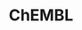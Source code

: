 ---
layout: default
bigquery: https://console.cloud.google.com/bigquery?p=patents-public-data&d=ebi_chembl&page=dataset
citation: '"The ChEMBL database in 2017." Anna Gaulton, Anne Hersey, Michał Nowotka,
  A Patrícia Bento, Jon Chambers, David Mendez, Prudence Mutowo, Francis Atkinson,
  Louisa J Bellis, Elena Cibrián-Uhalte, Mark Davies, Nathan Dedman, Anneli Karlsson,
  María Paula Magariños, John P Overington, George Papadatos, Ines Smit, Andrew R
  Leach Nucleic acids Research (2017) 45 (Database Issue), D945-D954'
contributors: European Bioinformatics Institute
cost: None
description: ChEMBL Data is a manually curated database of small molecules used in
  drug discovery, including information about existing patented drugs.
documentation: 'schema: https://www.ebi.ac.uk/chembl/db_schema


  '
last_edit: Mon, 04 Apr 2022 19:07:30 GMT
location: https://console.cloud.google.com/marketplace/product/google_patents_public_datasets/chembl
maintained_by: EMBL-EBI, an outstation of European Molecular Biology Laboratory
related_publications: '

  ChEMBL: towards direct deposition of bioassay data.


  Mendez D, Gaulton A, Bento AP, Chambers J, De Veij M, Félix E, Magariños MP, Mosquera
  JF, Mutowo P, Nowotka M, Gordillo-Marañón M, Hunter F, Junco L, Mugumbate G, Rodriguez-Lopez
  M, Atkinson F, Bosc N, Radoux CJ, Segura-Cabrera A, Hersey A, Leach AR.


  — Nucleic Acids Res. 2019; 47(D1):D930-D940. doi: 10.1093/nar/gky1075

  '
schema_fields: '[''oral'', ''indication_class'', ''ddd_units'', ''entity_id'', ''relation'',
  ''parenteral'', ''formulation_id'', ''cl_lincs_id'', ''ro3_pass'', ''assay_cell_type'',
  ''canonical_smiles'', ''patent_expire_date'', ''strength'', ''status'', ''cx_most_bpka'',
  ''targrel_id'', ''le'', ''sitecomp_id'', ''priority'', ''sequence_md5sum'', ''ridx'',
  ''approval_date'', ''cx_most_apka'', ''warning_class'', ''disease_efficacy'', ''synonyms'',
  ''record_id'', ''normal_range_min'', ''patent_use_code'', ''target_desc'', ''black_box_warning'',
  ''assay_type'', ''text_value'', ''level1_description'', ''compd_id'', ''domain_id'',
  ''smid'', ''l2'', ''assay_source'', ''target_type'', ''alert_name'', ''assay_tissue'',
  ''source'', ''mechanism_comment'', ''level1'', ''subgroup'', ''level5'', ''chirality'',
  ''component_synonym'', ''published_units'', ''psa'', ''frac_class_id'', ''activity_id'',
  ''selectivity_comment'', ''aromatic_rings'', ''cx_logd'', ''mec_id'', ''standard_relation'',
  ''domain_type'', ''published_relation'', ''active_ingredient'', ''component_type'',
  ''description'', ''confidence'', ''met_comment'', ''natural_product'', ''mc_tax_id'',
  ''rtb'', ''mol_frac_id'', ''confidence_score'', ''cellosaurus_id'', ''drug_substance_flag'',
  ''withdrawn_year'', ''go_id'', ''dosage_form'', ''authors'', ''src_short_name'',
  ''tid_fixed'', ''cell_name'', ''bao_endpoint'', ''full_mwt'', ''standard_upper_value'',
  ''title'', ''l4'', ''definition'', ''who_extra'', ''molsyn_id'', ''cell_id'', ''tid'',
  ''metref_id'', ''rgid'', ''molecular_species'', ''num_alerts'', ''molecule_type'',
  ''pathway_id'', ''set_name'', ''mesh_heading'', ''topical'', ''year'', ''compsyn_id'',
  ''assay_strain'', ''lle'', ''activity_count'', ''standard_text_value'', ''biocomp_id'',
  ''journal'', ''warning_id'', ''drugind_id'', ''ref_id'', ''alert_set_id'', ''indref_id'',
  ''cx_logp'', ''full_molformula'', ''cpd_str_alert_id'', ''actsm_id'', ''mecref_id'',
  ''updated_on'', ''db_version'', ''nda_type'', ''oc_id'', ''pubmed_id'', ''binding_site_comment'',
  ''l7'', ''mc_target_type'', ''usan_substem'', ''inorganic_flag'', ''comments'',
  ''warning_year'', ''atc_code'', ''parent_go_id'', ''db_source'', ''aidx'', ''mc_target_name'',
  ''pref_name'', ''published_type'', ''major_class'', ''target_mapping'', ''mesh_id'',
  ''related_tid'', ''l1'', ''hrac_class_id'', ''toid'', ''molregno'', ''molfile'',
  ''class_level'', ''doi'', ''tbl'', ''stem_class'', ''structure_type'', ''warning_country'',
  ''ass_cls_map_id'', ''protein_class_id'', ''irac_class_id'', ''smarts'', ''component_id'',
  ''last_active'', ''ref_type'', ''homologue'', ''normal_range_max'', ''protein_class_desc'',
  ''innovator_company'', ''country'', ''level2_description'', ''upper_value'', ''comp_go_id'',
  ''parent_type'', ''assay_id'', ''assay_test_type'', ''path'', ''hbd_lipinski'',
  ''curated_by'', ''predbind_id'', ''mc_target_accession'', ''l5'', ''cell_description'',
  ''who_name'', ''usan_stem_definition'', ''drug_record_id'', ''enzyme_tid'', ''ddd_id'',
  ''metabolite_record_id'', ''alert_id'', ''assay_subcellular_fraction'', ''standard_units'',
  ''heavy_atoms'', ''standard_inchi'', ''helm_notation'', ''site_residues'', ''acd_most_bpka'',
  ''usan_stem_id'', ''isoform'', ''mc_organism'', ''assay_organism'', ''bei'', ''efo_term'',
  ''src_id'', ''acd_logp'', ''efo_id'', ''activity_comment'', ''ad_type'', ''syn_type'',
  ''stat'', ''molecular_mechanism'', ''action_type'', ''annotation'', ''parent_id'',
  ''l6'', ''chebi_par_id'', ''applicant_full_name'', ''end_position'', ''species_group_flag'',
  ''variant_id'', ''frac_code'', ''orig_description'', ''sei'', ''prod_pat_id'', ''relationship'',
  ''organism'', ''targcomp_id'', ''research_stem'', ''cell_source_organism'', ''usan_year'',
  ''polymer_flag'', ''first_in_class'', ''creation_date'', ''tax_id'', ''warning_type'',
  ''accession'', ''domain_name'', ''src_compound_id'', ''ddd_comment'', ''irac_code'',
  ''start_position'', ''withdrawn_country'', ''protein_class_synonym'', ''standard_inchi_key'',
  ''value'', ''hba'', ''cell_source_tissue'', ''sequence'', ''standard_value'', ''substrate_record_id'',
  ''job_id'', ''doc_type'', ''warning_description'', ''ddd_value'', ''src_assay_id'',
  ''as_id'', ''doc_id'', ''hbd'', ''num_lipinski_ro5_violations'', ''cell_ontology_id'',
  ''acd_most_apka'', ''compound_name'', ''therapeutic_flag'', ''availability_type'',
  ''mol_hrac_id'', ''num_ro5_violations'', ''name'', ''level3'', ''updated_by'', ''bto_id'',
  ''comp_class_id'', ''class_type'', ''acd_logd'', ''ingredient'', ''ap_id'', ''first_approval'',
  ''downgraded'', ''volume'', ''site_id'', ''patent_no'', ''qed_weighted'', ''previous_company'',
  ''max_phase_for_ind'', ''version'', ''uo_units'', ''co_stem_id'', ''uberon_id'',
  ''mol_atc_id'', ''ddd_admr'', ''assay_tax_id'', ''standard_flag'', ''type'', ''direct_interaction'',
  ''tissue_id'', ''level2'', ''source_domain_id'', ''usan_stem'', ''withdrawn_class'',
  ''issue'', ''short_name'', ''level4'', ''compound_key'', ''src_description'', ''trade_name'',
  ''bao_id'', ''met_id'', ''withdrawn_flag'', ''caloha_id'', ''qudt_units'', ''curation_comment'',
  ''product_id'', ''assay_category'', ''dosed_ingredient'', ''parameter_type'', ''domain_description'',
  ''prodrug'', ''mutation'', ''aspect'', ''assay_param_id'', ''pchembl_value'', ''chembl_id'',
  ''withdrawn_reason'', ''assay_desc'', ''label'', ''first_page'', ''active_molregno'',
  ''std_act_id'', ''idx'', ''site_name'', ''max_phase'', ''met_conversion'', ''mol_irac_id'',
  ''entity_type'', ''cell_source_tax_id'', ''mw_freebase'', ''level3_description'',
  ''res_stem_id'', ''clo_id'', ''publication_number'', ''standard_type'', ''data_validity_comment'',
  ''hrac_code'', ''abstract'', ''parameter_value'', ''warnref_id'', ''submission_date'',
  ''relationship_type'', ''stem'', ''mechanism_of_action'', ''log_id'', ''patent_id'',
  ''ref_url'', ''delist_flag'', ''enzyme_name'', ''relationship_desc'', ''l3'', ''drug_product_flag'',
  ''prediction_method'', ''pathway_key'', ''published_value'', ''assay_class_id'',
  ''cidx'', ''l8'', ''parent_molregno'', ''mw_monoisotopic'', ''protclasssyn_id'',
  ''result_flag'', ''bao_format'', ''potential_duplicate'', ''alogp'', ''units'',
  ''level4_description'', ''route'', ''hba_lipinski'', ''company'', ''last_page'']'
shortname: chembl
tags:
- biotechnology
- health
- chemical
- bioinformatics
- medical
terms_of_use: CC BY-SA 3.0
title: ChEMBL
uuid: e232a192-965c-4ec9-904c-155b6dfe56c5
---